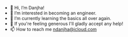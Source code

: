 - 👋 Hi, I’m Danjha!
- 👀 I’m interested in becoming an engineer.
- 🌱 I’m currently learning the basics all over again.
- 💞️ If you're feeling generous I'll gladly accept any help!
- 📫 How to reach me ndanjha@icloud.com

<!---
cdanjha/cdanjha is a ✨ special ✨ repository because its `README.md` (this file) appears on your GitHub profile.
You can click the Preview link to take a look at your changes.
--->
